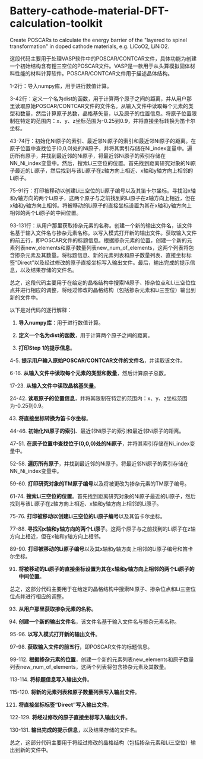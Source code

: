 # Battery-cathode-material-DFT-calculation-toolkit
Create POSCARs to calculate the energy barrier of the "layered to spinel transformation" in doped cathode materials, e.g. LiCoO2, LiNiO2.

这段代码主要用于处理VASP软件中的POSCAR/CONTCAR文件，具体功能为创建一个初始结构含有锂三空位的POSCAR文件。VASP是一款用于从头算模拟固体材料性能的材料计算软件。POSCAR/CONTCAR文件用于描述晶体结构。

1-2行：导入numpy库，用于进行数值计算。

3-42行：定义一个名为dist的函数，用于计算两个原子之间的距离，并从用户那里读取原始POSCAR/CONTCAR文件的文件名。从输入文件中读取每个元素的类型和数量，然后计算原子总数，晶格基矢量，以及原子的位置信息。将原子位置限制在特定的范围内：x、y、z坐标范围为-0.25到0.9，并将直接坐标转换为笛卡尔坐标。

43-74行：初始化Ni原子的索引、最近邻Ni原子的索引和最近邻Ni原子的距离。在原子位置中查找位于(0,0,0)处的Ni原子，并将其索引存储在Ni_index变量中。遍历所有原子，并找到最近邻的Ni原子，将最近邻Ni原子的索引存储在NN_Ni_index变量中。然后，搜索Li三空位的位置。首先找到距离研究对象的Ni原子最近的Li原子，然后找到与该Li原子在z轴方向上相近、x轴和y轴方向上相邻的Li原子。

75-91行：打印被移动以创建Li三空位的Li原子编号以及其笛卡尔坐标。寻找沿x轴和y轴方向的两个Li原子，这两个原子与之前找到的Li原子在z轴方向上相近，但在x轴和y轴方向上相邻。将被移动的Li原子的直接坐标设置为其在x轴和y轴方向上相邻的两个Li原子的中间位置。

93-131行：从用户那里获取掺杂元素的名称。创建一个新的输出文件名，该文件名基于输入文件名与掺杂元素名称。以写入模式打开新的输出文件。获取输入文件的前五行，即POSCAR文件的标题信息。根据掺杂元素的位置，创建一个新的元素列表new_elements和原子数量列表new_num_of_elements，这两个列表将包含掺杂元素及其数量。将标题信息、新的元素列表和原子数量列表、直接坐标标签“Direct”以及经过修改的原子直接坐标写入输出文件。最后，输出完成的提示信息，以及结果存储的文件名。

总之，这段代码主要用于在给定的晶格结构中搜索Ni原子、掺杂位点和Li三空位位点并进行相应的调整，将经过修改的晶格结构（包括掺杂元素和Li三空位）输出到新的文件中。

以下是对代码的逐行解释：

1. **导入numpy库**：用于进行数值计算。

2. **定义一个名为dist的函数**，用于计算两个原子之间的距离。

3. **打印Step 1的提示信息**。

4-5. **提示用户输入原始POSCAR/CONTCAR文件的文件名**，并读取该文件。

6-16. **从输入文件中读取每个元素的类型和数量**，然后计算原子总数。

17-23. **从输入文件中读取晶格基矢量**。

24-42. **读取原子的位置信息**，并将其限制在特定的范围内：x、y、z坐标范围为-0.25到0.9。

43. **将直接坐标转换为笛卡尔坐标**。

44-46. **初始化Ni原子的索引**、最近邻Ni原子的索引和最近邻Ni原子的距离。

47-51. **在原子位置中查找位于(0,0,0)处的Ni原子**，并将其索引存储在Ni_index变量中。

52-58. **遍历所有原子**，并找到最近邻的Ni原子。将最近邻Ni原子的索引存储在NN_Ni_index变量中。

59-60. **打印研究对象的TM原子编号**以及将被更改为掺杂元素的TM原子编号。

61-74. **搜索Li三空位的位置**。首先找到距离研究对象的Ni原子最近的Li原子，然后找到与该Li原子在z轴方向上相近、x轴和y轴方向上相邻的Li原子。

75-76. **打印被移动以创建Li三空位的Li原子编号**以及其笛卡尔坐标。

77-88. **寻找沿x轴和y轴方向的两个Li原子**。这两个原子与之前找到的Li原子在z轴方向上相近，但在x轴和y轴方向上相邻。

89-90. **打印被移动的Li原子编号**以及其x轴和y轴方向上相邻的Li原子编号和笛卡尔坐标。

91. **将被移动的Li原子的直接坐标设置为其在x轴和y轴方向上相邻的两个Li原子的中间位置**。

总之，这部分代码主要用于在给定的晶格结构中搜索Ni原子、掺杂位点和Li三空位位点并进行相应的调整。

93. **从用户那里获取掺杂元素的名称**。

94. **创建一个新的输出文件名**，该文件名基于输入文件名与掺杂元素名称。

95-96. **以写入模式打开新的输出文件**。

97-98. **获取输入文件的前五行**，即POSCAR文件的标题信息。

99-112. **根据掺杂元素的位置**，创建一个新的元素列表new_elements和原子数量列表new_num_of_elements，这两个列表将包含掺杂元素及其数量。

113-114. **将标题信息写入输出文件**。

115-120. **将新的元素列表和原子数量列表写入输出文件**。

121. **将直接坐标标签“Direct”写入输出文件**。

122-129. **将经过修改的原子直接坐标写入输出文件**。

130-131. **输出完成的提示信息**，以及结果存储的文件名。

总之，这部分代码主要用于将经过修改的晶格结构（包括掺杂元素和Li三空位）输出到新的文件中。
